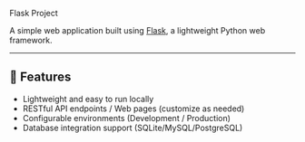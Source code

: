  Flask Project

A simple web application built using [Flask](https://flask.palletsprojects.com/), a lightweight Python web framework.  

---

## 🚀 Features
- Lightweight and easy to run locally  
- RESTful API endpoints / Web pages (customize as needed)  
- Configurable environments (Development / Production)  
- Database integration support (SQLite/MySQL/PostgreSQL)   
